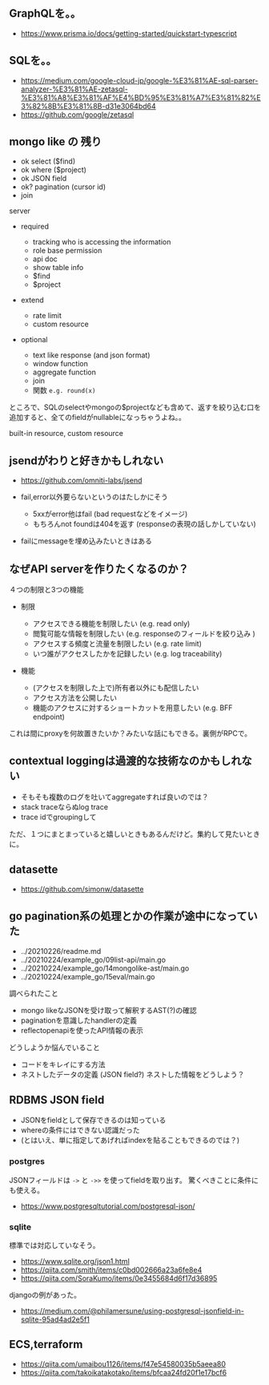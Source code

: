 ## GraphQLを。。

- https://www.prisma.io/docs/getting-started/quickstart-typescript

## SQLを。。

- https://medium.com/google-cloud-jp/google-%E3%81%AE-sql-parser-analyzer-%E3%81%AE-zetasql-%E3%81%A8%E3%81%AF%E4%BD%95%E3%81%A7%E3%81%82%E3%82%8B%E3%81%8B-d31e3064bd64
- https://github.com/google/zetasql

## mongo like の 残り

- ok select ($find)
- ok where ($project)
- ok JSON field
- ok? pagination (cursor id)
- join

server

- required

  - tracking who is accessing the information
  - role base permission
  - api doc
  - show table info
  - $find
  - $project

- extend

  - rate limit
  - custom resource

- optional

  - text like response (and json format)
  - window function
  - aggregate function
  - join
  - 関数 `e.g. round(x)`


ところで、SQLのselectやmongoの$projectなども含めて、返すを絞り込む口を追加すると、全てのfieldがnullableになっちゃうよね。。

built-in resource, custom resource

## jsendがわりと好きかもしれない

- https://github.com/omniti-labs/jsend
- fail,error以外要らないというのはたしかにそう

  - 5xxがerror他はfail (bad requestなどをイメージ)
  - もちろんnot foundは404を返す (responseの表現の話しかしていない)

- failにmessageを埋め込みたいときはある


## なぜAPI serverを作りたくなるのか？

４つの制限と3つの機能

- 制限

  - アクセスできる機能を制限したい (e.g. read only)
  - 閲覧可能な情報を制限したい (e.g. responseのフィールドを絞り込み )
  - アクセスする頻度と流量を制限したい (e.g. rate limit)
  - いつ誰がアクセスしたかを記録したい (e.g. log traceability)

- 機能

  - (アクセスを制限した上で)所有者以外にも配信したい
  - アクセス方法を公開したい
  - 機能のアクセスに対するショートカットを用意したい (e.g. BFF endpoint)

これは間にproxyを何故置きたいか？みたいな話にもできる。裏側がRPCで。

## contextual loggingは過渡的な技術なのかもしれない

- そもそも複数のログを吐いてaggregateすれば良いのでは？
- stack traceならぬlog trace
- trace idでgroupingして

ただ、１つにまとまっていると嬉しいときもあるんだけど。集約して見たいときに。


## datasette

- https://github.com/simonw/datasette

## go pagination系の処理とかの作業が途中になっていた

- ../20210226/readme.md
- ../20210224/example_go/09list-api/main.go
- ../20210224/example_go/14mongolike-ast/main.go
- ../20210224/example_go/15eval/main.go

調べられたこと

- mongo likeなJSONを受け取って解釈するAST(?)の確認
- paginationを意識したhandlerの定義
- reflectopenapiを使ったAPI情報の表示

どうしようか悩んでいること

- コードをキレイにする方法
- ネストしたデータの定義 (JSON field?)
ネストした情報をどうしよう？

## RDBMS JSON field

- JSONをfieldとして保存できるのは知っている
- whereの条件にはできない認識だった
- (とはいえ、単に指定してあげればindexを貼ることもできるのでは？)

### postgres

JSONフィールドは `->` と `->>` を使ってfieldを取り出す。
驚くべきことに条件にも使える。

- https://www.postgresqltutorial.com/postgresql-json/

### sqlite

標準では対応していなそう。

- https://www.sqlite.org/json1.html
- https://qiita.com/smith/items/c0bd002666a23a6fe8e4
- https://qiita.com/SoraKumo/items/0e3455684d6f17d36895

djangoの例があった。

- https://medium.com/@philamersune/using-postgresql-jsonfield-in-sqlite-95ad4ad2e5f1

## ECS,terraform

- https://qiita.com/umaibou1126/items/f47e54580035b5aeea80
- https://qiita.com/takoikatakotako/items/bfcaa24fd20f1e17bcf6
